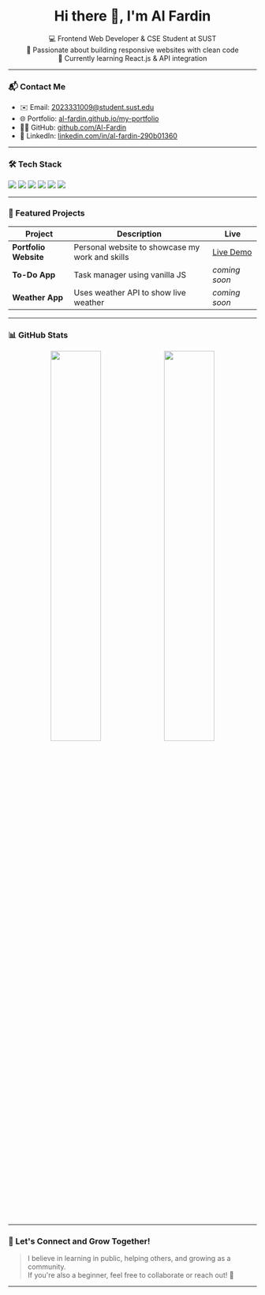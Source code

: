 <h1 align="center">Hi there 👋, I'm Al Fardin</h1>

<p align="center">
  💻 Frontend Web Developer & CSE Student at SUST<br/>
  🚀 Passionate about building responsive websites with clean code<br/>
  🌱 Currently learning React.js & API integration
</p>

---

### 📬 Contact Me
- ✉️ Email: [2023331009@student.sust.edu](mailto:2023331009@student.sust.edu)
- 🌐 Portfolio: [al-fardin.github.io/my-portfolio](https://al-fardin.github.io/my-portfolio/)
- 🧑‍💻 GitHub: [github.com/Al-Fardin](https://github.com/Al-Fardin)
- 💼 LinkedIn: [linkedin.com/in/al-fardin-290b01360](https://www.linkedin.com/in/al-fardin-290b01360)

---

### 🛠️ Tech Stack
<p>
  <img src="https://img.shields.io/badge/-HTML5-orange?style=flat&logo=html5" />
  <img src="https://img.shields.io/badge/-CSS3-blue?style=flat&logo=css3" />
  <img src="https://img.shields.io/badge/-JavaScript-yellow?style=flat&logo=javascript" />
  <img src="https://img.shields.io/badge/-React-lightblue?style=flat&logo=react" />
  <img src="https://img.shields.io/badge/-Bootstrap-purple?style=flat&logo=bootstrap" />
  <img src="https://img.shields.io/badge/-Git-black?style=flat&logo=git" />
</p>

---

### 📌 Featured Projects

| Project | Description | Live |
|--------|-------------|------|
| **Portfolio Website** | Personal website to showcase my work and skills | [Live Demo](https://al-fardin.github.io/my-portfolio) |
| **To-Do App** | Task manager using vanilla JS | *coming soon* |
| **Weather App** | Uses weather API to show live weather | *coming soon* |

---

### 📊 GitHub Stats

<p align="center">
  <img src="https://github-readme-stats.vercel.app/api?username=Al-Fardin&show_icons=true&theme=default" width="45%" />
  <img src="https://github-readme-streak-stats.herokuapp.com/?user=Al-Fardin&theme=default" width="45%" />
</p>

---

### 🤝 Let's Connect and Grow Together!
> I believe in learning in public, helping others, and growing as a community.  
> If you're also a beginner, feel free to collaborate or reach out! 🙌

---
